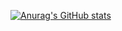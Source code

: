[![Anurag's GitHub stats](https://github-readme-stats.vercel.app/api?username=kasshii28)](https://github.com/anuraghazra/github-readme-stats)